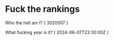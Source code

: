 # Fuck the rankings

Who the hell am I?
{ 3020507 }

What fucking year is it?
[ 2024-06-07T23:30:00Z ]
